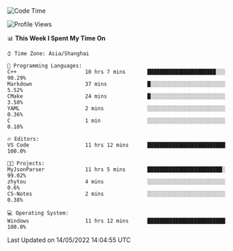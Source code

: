 <!--START_SECTION:waka-->
![Code Time](http://img.shields.io/badge/Code%20Time-16%20hrs%2056%20mins-blue)

![Profile Views](http://img.shields.io/badge/Profile%20Views-81-blue)

📊 **This Week I Spent My Time On** 

```text
⌚︎ Time Zone: Asia/Shanghai

💬 Programming Languages: 
C++                      10 hrs 7 mins       ██████████████████████░░░   90.29% 
Markdown                 37 mins             █░░░░░░░░░░░░░░░░░░░░░░░░   5.52% 
CMake                    24 mins             █░░░░░░░░░░░░░░░░░░░░░░░░   3.58% 
YAML                     2 mins              ░░░░░░░░░░░░░░░░░░░░░░░░░   0.36% 
C                        1 min               ░░░░░░░░░░░░░░░░░░░░░░░░░   0.18%

🔥 Editors: 
VS Code                  11 hrs 12 mins      █████████████████████████   100.0%

🐱‍💻 Projects: 
MyJsonParser             11 hrs 5 mins       ████████████████████████░   99.02% 
zhytou                   4 mins              ░░░░░░░░░░░░░░░░░░░░░░░░░   0.6% 
CS-Notes                 2 mins              ░░░░░░░░░░░░░░░░░░░░░░░░░   0.38%

💻 Operating System: 
Windows                  11 hrs 12 mins      █████████████████████████   100.0%

```


 Last Updated on 14/05/2022 14:04:55 UTC
<!--END_SECTION:waka-->